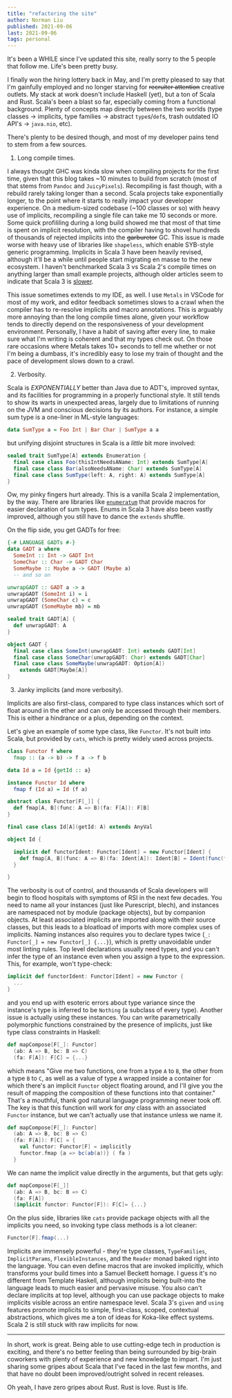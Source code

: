 ```yaml
---
title: "refactoring the site"
author: Norman Liu
published: 2021-09-06
last: 2021-09-06
tags: personal
---
```


It's been a WHILE since I've updated this site, really sorry to the 5 people that follow me. Life's been pretty busy.

I finally won the hiring lottery back in May, and I'm pretty pleased to say that I'm gainfully employed and no longer starving for ~~recruiter attention~~ creative outlets. My stack at work doesn't include Haskell (yet), but a ton of Scala and Rust. Scala's been a blast so far, especially coming from a functional background. Plenty of concepts map directly between the two worlds (type classes -> implicits, type families -> abstract `type`s/`def`s, trash outdated IO API's -> `java.nio`, etc).

There's plenty to be desired though, and most of my developer pains tend to stem from a few sources.

1. Long compile times.

I always thought GHC was kinda slow when compiling projects for the first time, given that this blog takes ~10 minutes to build from scratch (most of that stems from `Pandoc` and `JuicyPixels`). Recompiling is fast though, with a rebuild rarely taking longer than a second. Scala projects take exponentially longer, to the point where it starts to really impact your developer experience. On a medium-sized codebase (~100 classes or so) with heavy use of implicits, recompiling a single file can take me 10 seconds or more. Some quick profililing during a long build showed me that most of that time is spent on implicit resolution, with the compiler having to shovel hundreds of thousands of rejected implicits into the ~~garburetor~~ GC. This issue is made worse with heavy use of libraries like `shapeless`, which enable SYB-style generic programming. Implicits in Scala 3 have been heavily revised, although it'll be a while until people start migrating en masse to the new ecosystem. I haven't benchmarked Scala 3 vs Scala 2's compile times on anything larger than small example projects, although older articles seem to indicate that Scala 3 is [slower](https://betterprogramming.pub/scala-almost-succeeded-c3b1028b02c5?gi=fe8cdf438d4e#:~:text=The%20Scala%203%20compiler%20is,leave%20gaps%20in%20the%20ecosystem.). 

This issue sometimes extends to my IDE, as well. I use `Metals` in VSCode for most of my work, and editor feedback sometimes slows to a crawl when the compiler has to re-resolve implicits and macro annotations. This is arguably more annoying than the long compile times alone, given your workflow tends to directly depend on the responsiveness of your development environment. Personally, I have a habit of saving after every line, to make sure what I'm writing is coherent and that my types check out. On those rare occasions where Metals takes 10+ seconds to tell me whether or not I'm being a dumbass, it's incredibly easy to lose my train of thought and the pace of development slows down to a crawl.

2. Verbosity.

Scala is *EXPONENTIALLY* better than Java due to ADT's, improved syntax, and its facilities for programming in a properly functional style. It still tends to show its warts in unexpected areas, largely due to limitations of running on the JVM and conscious decisions by its authors. For instance, a simple sum type is a one-liner in ML-style languages:

```haskell
data SumType a = Foo Int | Bar Char | SumType a a
```

but unifying disjoint structures in Scala is a *little* bit more involved:

```scala
sealed trait SumType[A] extends Enumeration {
  final case class Foo(thisIntNeedsAName: Int) extends SumType[A]
  final case class Bar(alsoNeedsAName: Char) extends SumType[A]
  final case class SumType(left: A, right: A) extends SumType[A]
}
```

Ow, my pinky fingers hurt already. This is a vanilla Scala 2 implementation, by the way. There are libraries like [`enumeratum`](https://github.com/lloydmeta/enumeratum) that provide macros for easier declaration of sum types. Enums in Scala 3 have also been vastly improved, although you still have to dance the `extends` shuffle.

On the flip side, you get GADTs for free:

```haskell
{-# LANGUAGE GADTs #-}
data GADT a where
  SomeInt :: Int -> GADT Int
  SomeChar :: Char -> GADT Char
  SomeMaybe :: Maybe a -> GADT (Maybe a)
  -- and so on

unwrapGADT :: GADT a -> a
unwrapGADT (SomeInt i) = i
unwrapGADT (SomeChar c) = c
unwrapGADT (SomeMaybe mb) = mb
```

```scala
sealed trait GADT[A] {
  def unwrapGADT: A
}

object GADT {
  final case class SomeInt(unwrapGADT: Int) extends GADT[Int]
  final case class SomeChar(unwrapGADT: Char) extends GADT[Char]
  final case class SomeMaybe(unwrapGADT: Option[A]) 
    extends GADT[Maybe[A]]
}
```

3. Janky implicits (and more verbosity).

Implicits are also first-class, compared to type class instances which sort of float around in the ether and can only be accessed through their members. This is either a hindrance or a plus, depending on the context.

Let's give an example of some type class, like `Functor`. It's not built into Scala, but provided by `cats`, which is pretty widely used across projects.

```haskell
class Functor f where
  fmap :: (a -> b) -> f a -> f b

data Id a = Id {getId :: a} 

instance Functor Id where
  fmap f (Id a) = Id (f a)
```

```scala
abstract class Functor[F[_]] {
  def fmap[A, B](func: A => B)(fa: F[A]): F[B]
}

final case class Id[A](getId: A) extends AnyVal

object Id {

  implicit def functorIdent: Functor[Ident] = new Functor[Ident] {
    def fmap[A, B](func: A => B)(fa: Ident[A]): Ident[B] = Ident(func(fa.getId))
  }

}
```

The verbosity is out of control, and thousands of Scala developers will begin to flood hospitals with symptoms of RSI in the next few decades. You need to name all your instances (just like Purescript, blech), and instances are namespaced not by module (package objects), but by companion objects. At least associated implicits are imported along with their source classes, but this leads to a bloatload of imports with more complex uses of implicits. Naming instances also requires you to declare types twice (`_: Functor[_] = new Functor[_] {...}`), which is pretty unavoidable under most linting rules. Top level declarations usually need types, and you can't infer the type of an instance even when you assign a type to the expression. This, for example, won't type-check:

```scala
implicit def functorIdent: Functor[Ident] = new Functor {
  ...
}
```

and you end up with esoteric errors about type variance since the instance's type is inferred to be `Nothing` (a subclass of every type). Another issue is actually using these instances. You can write parametrically polymorphic functions constrained by the presence of implicits, just like type class constraints in Haskell:

```scala
def mapCompose[F[_]: Functor]
  (ab: A => B, bc: B => C)
  (fa: F[A]): F[C] = {...}
```

which means "Give me two functions, one from a type `A` to `B`, the other from a type `B` to `C`, as well as a value of type `A` wrapped inside a container for which there's an implicit `Functor` object floating around, and I'll give you the result of mapping the composition of these functions into that container." That's a mouthful, thank god natural language programming never took off. The key is that this function will work for *any* class with an associated `Functor` instance, but we can't actually use that instance unless we name it.

```scala
def mapCompose[F[_]: Functor]
  (ab: A => B, bc: B => C)
  (fa: F[A]): F[C] = {
    val functor: Functor[F] = implicitly
    functor.fmap {a => bc(ab(a))} ( fa )
  }
```

We can name the implicit value directly in the arguments, but that gets ugly: 

```scala
def mapCompose[F[_]]
  (ab: A => B, bc: B => C)
  (fa: F[A])
  (implicit functor: Functor[F]): F[C]= {...}
```

On the plus side, libraries like `cats` provide package objects with all the implicits you need, so invoking type class methods is a lot cleaner:

```scala
Functor[F].fmap(...)
```

Implicits are immensely powerful - they're type classes, `TypeFamilies`, `ImplicitParams`, `FlexibleInstances`, and the `Reader` monad baked right into the language. You can even define macros that are invoked implicitly, which transforms your build times into a Samuel Beckett homage. I guess it's no different from Template Haskell, although implicits being built-into the language leads to much easier and pervasive misuse. You also can't declare implicits at top level, although you can use package objects to make implicits visible across an entire namespace level. Scala 3's `given` and `using` features promote implicits to simple, first-class, scoped, contextual abstractions, which gives me a ton of ideas for Koka-like effect systems. Scala 2 is still stuck with raw implicits for now.

---

In short, work is great. Being able to use cutting-edge tech in production is exciting, and there's no better feeling than being surrounded by big-brain coworkers with plenty of experience and new knowledge to impart. I'm just sharing some gripes about Scala that I've faced in the last few months, and that have no doubt been improved/outright solved in recent releases.

Oh yeah, I have zero gripes about Rust. Rust is love. Rust is life.